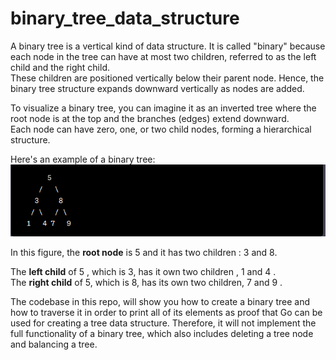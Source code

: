 # binary_tree_data_structure
A binary tree is a vertical kind of data structure. It is called "binary" because each node in the tree can have at most two children, referred to as the left child and the right child.<br>
These children are positioned vertically below their parent node. Hence, the binary tree structure expands downward vertically as nodes are added.<br>

To visualize a binary tree, you can imagine it as an inverted tree where the root node is at the top and the branches (edges) extend downward. <br>
Each node can have zero, one, or two child nodes, forming a hierarchical structure.<br>


Here's an example of a binary tree:<br> 
![BinaryTree](binary_tree.png)



In this figure, the **root node** is 5 and it has two children : 3 and 8.<br>

The **left child** of 5 , which is 3, has it own two children , 1 and 4 .<br>
The **right child** of 5, which is 8, has its own two  children, 7 and 9 .

The codebase  in this repo, will show you how to create a binary tree and how to traverse it in order to print all of its elements 
as proof that Go can be used for creating a tree data structure. Therefore, it will not implement the full functionality of a binary tree, 
 which also includes deleting a tree node and balancing a tree.
